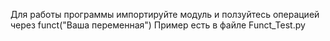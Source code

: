 Для работы программы импортируйте модуль и ползуйтесь операцией через funct("Ваша переменная")
Пример есть в файле Funct_Test.py